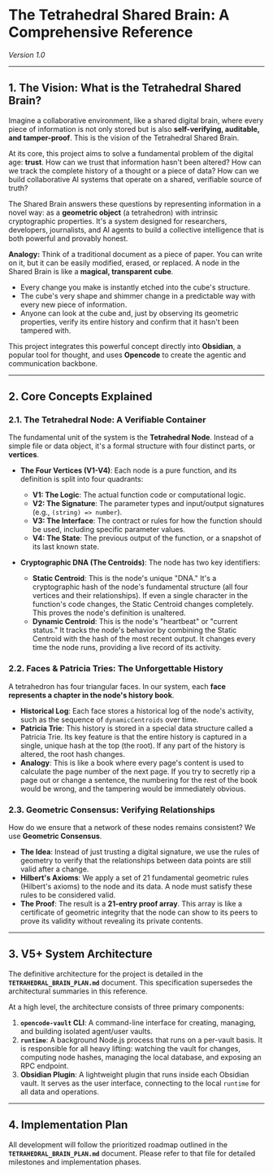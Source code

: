 # The Tetrahedral Shared Brain: A Comprehensive Reference

*Version 1.0*

---

## 1. The Vision: What is the Tetrahedral Shared Brain?

Imagine a collaborative environment, like a shared digital brain, where every piece of information is not only stored but is also **self-verifying, auditable, and tamper-proof**. This is the vision of the Tetrahedral Shared Brain.

At its core, this project aims to solve a fundamental problem of the digital age: **trust**. How can we trust that information hasn't been altered? How can we track the complete history of a thought or a piece of data? How can we build collaborative AI systems that operate on a shared, verifiable source of truth?

The Shared Brain answers these questions by representing information in a novel way: as a **geometric object** (a tetrahedron) with intrinsic cryptographic properties. It's a system designed for researchers, developers, journalists, and AI agents to build a collective intelligence that is both powerful and provably honest.

**Analogy:** Think of a traditional document as a piece of paper. You can write on it, but it can be easily modified, erased, or replaced. A node in the Shared Brain is like a **magical, transparent cube**. 
- Every change you make is instantly etched into the cube's structure.
- The cube's very shape and shimmer change in a predictable way with every new piece of information.
- Anyone can look at the cube and, just by observing its geometric properties, verify its entire history and confirm that it hasn't been tampered with.

This project integrates this powerful concept directly into **Obsidian**, a popular tool for thought, and uses **Opencode** to create the agentic and communication backbone.

---

## 2. Core Concepts Explained

### 2.1. The Tetrahedral Node: A Verifiable Container

The fundamental unit of the system is the **Tetrahedral Node**. Instead of a simple file or data object, it's a formal structure with four distinct parts, or **vertices**.

-   **The Four Vertices (V1-V4)**: Each node is a pure function, and its definition is split into four quadrants:
    -   **V1: The Logic**: The actual function code or computational logic.
    -   **V2: The Signature**: The parameter types and input/output signatures (e.g., `(string) => number`).
    -   **V3: The Interface**: The contract or rules for how the function should be used, including specific parameter values.
    -   **V4: The State**: The previous output of the function, or a snapshot of its last known state.

-   **Cryptographic DNA (The Centroids)**: The node has two key identifiers:
    -   **Static Centroid**: This is the node's unique "DNA." It's a cryptographic hash of the node's fundamental structure (all four vertices and their relationships). If even a single character in the function's code changes, the Static Centroid changes completely. This proves the node's definition is unaltered.
    -   **Dynamic Centroid**: This is the node's "heartbeat" or "current status." It tracks the node's behavior by combining the Static Centroid with the hash of the most recent output. It changes every time the node runs, providing a live record of its activity.

### 2.2. Faces & Patricia Tries: The Unforgettable History

A tetrahedron has four triangular faces. In our system, each **face represents a chapter in the node's history book**.

-   **Historical Log**: Each face stores a historical log of the node's activity, such as the sequence of `dynamicCentroids` over time.
-   **Patricia Trie**: This history is stored in a special data structure called a Patricia Trie. Its key feature is that the entire history is captured in a single, unique hash at the top (the root). If any part of the history is altered, the root hash changes.
-   **Analogy**: This is like a book where every page's content is used to calculate the page number of the next page. If you try to secretly rip a page out or change a sentence, the numbering for the rest of the book would be wrong, and the tampering would be immediately obvious.

### 2.3. Geometric Consensus: Verifying Relationships

How do we ensure that a network of these nodes remains consistent? We use **Geometric Consensus**.

-   **The Idea**: Instead of just trusting a digital signature, we use the rules of geometry to verify that the relationships between data points are still valid after a change.
-   **Hilbert's Axioms**: We apply a set of 21 fundamental geometric rules (Hilbert's axioms) to the node and its data. A node must satisfy these rules to be considered valid.
-   **The Proof**: The result is a **21-entry proof array**. This array is like a certificate of geometric integrity that the node can show to its peers to prove its validity without revealing its private contents.

---

## 3. V5+ System Architecture

The definitive architecture for the project is detailed in the **`TETRAHEDRAL_BRAIN_PLAN.md`** document. This specification supersedes the architectural summaries in this reference.

At a high level, the architecture consists of three primary components:

1.  **`opencode-vault` CLI**: A command-line interface for creating, managing, and building isolated agent/user vaults.
2.  **`runtime`**: A background Node.js process that runs on a per-vault basis. It is responsible for all heavy lifting: watching the vault for changes, computing node hashes, managing the local database, and exposing an RPC endpoint.
3.  **Obsidian Plugin**: A lightweight plugin that runs inside each Obsidian vault. It serves as the user interface, connecting to the local `runtime` for all data and operations.

---

## 4. Implementation Plan

All development will follow the prioritized roadmap outlined in the **`TETRAHEDRAL_BRAIN_PLAN.md`** document. Please refer to that file for detailed milestones and implementation phases.
